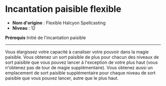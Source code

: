 # Incantation paisible flexible

 * **Nom d'origine** : Flexible Halcyon Spellcasting
 * **Niveau** : 12


<p><span id="ctl00_MainContent_DetailedOutput"><strong>Prérequis</strong> Initié de l'incantation paisible<br></span></p>
<hr>
<p>Vous élargissez votre capacité à canaliser votre pouvoir dans la magie paisible. Vous obtenez un sort paisible de plus pour chacun des niveaux de sort paisible que vous pouvez lancer à l'exception de votre plus haut (vous n'obtenez pas de tour de magie supplémentaire). Vous obtenez aussi un emplacement de sort paisible supplémentaire pour chaque niveau de sort paisible que vous pouvez lancer, autre que le plus haut.</p>